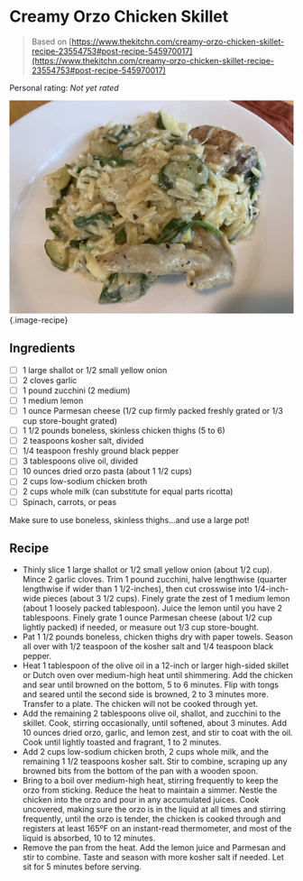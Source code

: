 # Creamy Orzo Chicken Skillet

> Based on [https://www.thekitchn.com/creamy-orzo-chicken-skillet-recipe-23554753#post-recipe-545970017](https://www.thekitchn.com/creamy-orzo-chicken-skillet-recipe-23554753#post-recipe-545970017)

<!-- {cts} rating=0; (User can specify rating on scale of 1-5) -->

Personal rating: *Not yet rated*

<!-- {cte} -->

<!-- {cts} name_image=creamy-orzo-chicken-skillet.jpeg; (User can specify image name) -->

![creamy-orzo-chicken-skillet.jpeg](./creamy-orzo-chicken-skillet.jpeg){.image-recipe}

<!-- {cte} -->

## Ingredients

- [ ] 1 large shallot or 1/2 small yellow onion
- [ ] 2 cloves garlic
- [ ] 1 pound zucchini (2 medium)
- [ ] 1 medium lemon
- [ ] 1 ounce Parmesan cheese (1/2 cup firmly packed freshly grated or 1/3 cup store-bought grated)
- [ ] 1 1/2 pounds boneless, skinless chicken thighs (5 to 6)
- [ ] 2 teaspoons kosher salt, divided
- [ ] 1/4 teaspoon freshly ground black pepper
- [ ] 3 tablespoons olive oil, divided
- [ ] 10 ounces dried orzo pasta (about 1 1/2 cups)
- [ ] 2 cups low-sodium chicken broth
- [ ] 2 cups whole milk (can substitute for equal parts ricotta)
- [ ] Spinach, carrots, or peas

Make sure to use boneless, skinless thighs...and use a large pot!

## Recipe

- Thinly slice 1 large shallot or 1/2 small yellow onion (about 1/2 cup). Mince 2 garlic cloves. Trim 1 pound zucchini, halve lengthwise (quarter lengthwise if wider than 1 1/2-inches), then cut crosswise into 1/4-inch-wide pieces (about 3 1/2 cups). Finely grate the zest of 1 medium lemon (about 1 loosely packed tablespoon). Juice the lemon until you have 2 tablespoons. Finely grate 1 ounce Parmesan cheese (about 1/2 cup lightly packed) if needed, or measure out 1/3 cup store-bought.
- Pat 1 1/2 pounds boneless, chicken thighs dry with paper towels. Season all over with 1/2 teaspoon of the kosher salt and 1/4 teaspoon black pepper.
- Heat 1 tablespoon of the olive oil in a 12-inch or larger high-sided skillet or Dutch oven over medium-high heat until shimmering. Add the chicken and sear until browned on the bottom, 5 to 6 minutes. Flip with tongs and seared until the second side is browned, 2 to 3 minutes more. Transfer to a plate. The chicken will not be cooked through yet.
- Add the remaining 2 tablespoons olive oil, shallot, and zucchini to the skillet. Cook, stirring occasionally, until softened, about 3 minutes. Add 10 ounces dried orzo, garlic, and lemon zest, and stir to coat with the oil. Cook until lightly toasted and fragrant, 1 to 2 minutes.
- Add 2 cups low-sodium chicken broth, 2 cups whole milk, and the remaining 1 1/2 teaspoons kosher salt. Stir to combine, scraping up any browned bits from the bottom of the pan with a wooden spoon.
- Bring to a boil over medium-high heat, stirring frequently to keep the orzo from sticking. Reduce the heat to maintain a simmer. Nestle the chicken into the orzo and pour in any accumulated juices. Cook uncovered, making sure the orzo is in the liquid at all times and stirring frequently, until the orzo is tender, the chicken is cooked through and registers at least 165ºF on an instant-read thermometer, and most of the liquid is absorbed, 10 to 12 minutes.
- Remove the pan from the heat. Add the lemon juice and Parmesan and stir to combine. Taste and season with more kosher salt if needed. Let sit for 5 minutes before serving.
